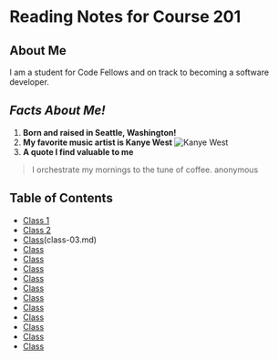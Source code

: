 # Reading Notes for Course 201

## About Me
I am a student for Code Fellows and on track to becoming a software developer.

## *Facts About Me!*
1. **Born and raised in Seattle, Washington!**
2. **My favorite music artist is Kanye West** ![Kanye West](https://static01.nyt.com/images/2018/05/03/arts/02kanyeinterview/merlin_137562693_d29efbc8-3850-46e1-a298-b524ff009eb2-superJumbo.jpg)
3. **A quote I find valuable to me**
> I orchestrate my mornings to the tune of coffee.
> anonymous

## Table of Contents
- [Class 1](class-01.md)
- [Class 2](class-02.md)
- [Class]()(class-03.md)
- [Class]()
- [Class]()
- [Class]()
- [Class]()
- [Class]()
- [Class]()
- [Class]()
- [Class]()
- [Class]()
- [Class]()
- [Class]()